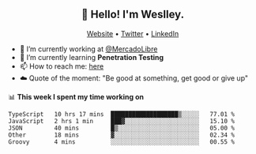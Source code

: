 <h2 align="center">👋 Hello! I'm Weslley.</h2>
<p align="center">
  <a href="http://weslleyneri.com.br">Website</a> •
  <a href="https://twitter.com/Weslley_Neri">Twitter</a> •
  <a href="https://www.linkedin.com/in/weslley-neri-3658908b">LinkedIn</a>
</p>


- 🔭 I’m currently working at [@MercadoLibre](https://github.com/mercadolibre)
- 🌱 I’m currently learning **Penetration Testing**
- 📫 How to reach me: [here](mailto:weslley39@gmail.com)
- ☁️ Quote of the moment: "Be good at something, get good or give up"

📊 **This week I spent my time working on**
<!--START_SECTION:waka-->
```text
TypeScript   10 hrs 17 mins  ███████████████████▒░░░░░   77.01 % 
JavaScript   2 hrs 1 min     ███▓░░░░░░░░░░░░░░░░░░░░░   15.10 % 
JSON         40 mins         █▒░░░░░░░░░░░░░░░░░░░░░░░   05.00 % 
Other        18 mins         ▓░░░░░░░░░░░░░░░░░░░░░░░░   02.34 % 
Groovy       4 mins          ░░░░░░░░░░░░░░░░░░░░░░░░░   00.55 % 
```
<!--END_SECTION:waka-->

<!-- Inspired by https://github.com/gruselhaus/gruselhaus -->